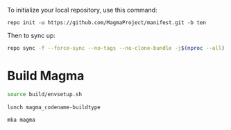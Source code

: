 To initialize your local repository, use this command:

	repo init -u https://github.com/MagmaProject/manifest.git -b ten

 Then to sync up:

```bash
repo sync -f --force-sync --no-tags --no-clone-bundle -j$(nproc --all)
```

Build Magma
==================

```bash
source build/envsetup.sh
   
lunch magma_codename-buildtype
   
mka magma
```

